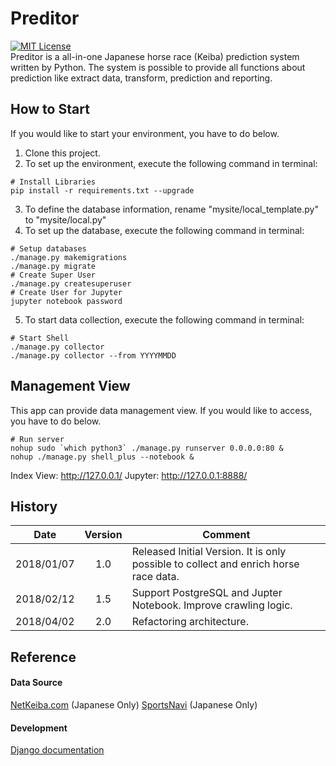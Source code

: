 # Preditor
[![MIT License](http://img.shields.io/badge/license-MIT-blue.svg?style=flat)](LICENSE)  
Preditor is a all-in-one Japanese horse race (Keiba) prediction system written by Python.
The system is possible to provide all functions about prediction like extract data, transform, prediction and reporting.

## How to Start
If you would like to start your environment, you have to do below.

1. Clone this project.
2. To set up the environment, execute the following command in terminal:
```console
# Install Libraries
pip install -r requirements.txt --upgrade
```
3. To define the database information, rename "mysite/local_template.py" to "mysite/local.py"
4. To set up the database, execute the following command in terminal:
```console
# Setup databases
./manage.py makemigrations
./manage.py migrate
# Create Super User
./manage.py createsuperuser
# Create User for Jupyter
jupyter notebook password
```
5. To start data collection, execute the following command in terminal:
```console
# Start Shell
./manage.py collector
./manage.py collector --from YYYYMMDD
```

## Management View
This app can provide data management view. If you would like to access, you have to do below.
```console
# Run server
nohup sudo `which python3` ./manage.py runserver 0.0.0.0:80 &
nohup ./manage.py shell_plus --notebook &
```
Index View: http://127.0.0.1/
Jupyter: http://127.0.0.1:8888/


## History
|    Date    | Version | Comment                                                                              |
|:----------:|:-------:|--------------------------------------------------------------------------------------|
| 2018/01/07 |   1.0   | Released Initial Version. It is only possible to collect and enrich horse race data. |
| 2018/02/12 |   1.5   | Support PostgreSQL and Jupter Notebook. Improve crawling logic.                      |
| 2018/04/02 |   2.0   | Refactoring architecture.                                                            |

## Reference
#### Data Source
[NetKeiba.com](http://db.netkeiba.com/) (Japanese Only)
[SportsNavi](https://keiba.yahoo.co.jp/) (Japanese Only)

#### Development
[Django documentation](https://docs.djangoproject.com/en/2.0/)
